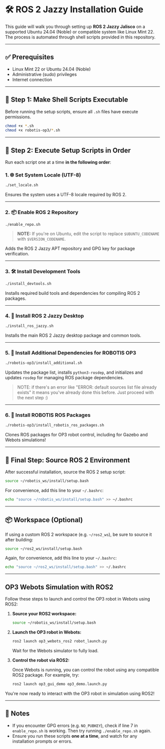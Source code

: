 # 🛠️ ROS 2 Jazzy Installation Guide

This guide will walk you through setting up **ROS 2 Jazzy Jalisco** on a supported Ubuntu 24.04 (Noble) or compatible system like Linux Mint 22.  
The process is automated through shell scripts provided in this repository.

---

## ✅ Prerequisites

- Linux Mint 22 or Ubuntu 24.04 (Noble)
- Administrative (sudo) privileges
- Internet connection

---

## 🚧 Step 1: Make Shell Scripts Executable

Before running the setup scripts, ensure all `.sh` files have execute permissions.

```bash
chmod +x *.sh
chmod +x robotis-op3/*.sh
````

---

## 🚀 Step 2: Execute Setup Scripts in Order

Run each script one at a time **in the following order**:

### 1. 🌐 Set System Locale (UTF-8)

```bash
./set_locale.sh
```

Ensures the system uses a UTF-8 locale required by ROS 2.

---

### 2. 📦 Enable ROS 2 Repository

```bash
./enable_repo.sh
```
> **NOTE:** If you're on Ubuntu, edit the script to replace `$UBUNTU_CODENAME` with `$VERSION_CODENAME`.

Adds the ROS 2 Jazzy APT repository and GPG key for package verification.

---

### 3. 🛠️ Install Development Tools

```bash
./install_devtools.sh
```

Installs required build tools and dependencies for compiling ROS 2 packages.

---

### 4. 🤖 Install ROS 2 Jazzy Desktop

```bash
./install_ros_jazzy.sh
```

Installs the main ROS 2 Jazzy desktop package and common tools.

---

### 5. 🔧 Install Additional Dependencies for ROBOTIS OP3

```bash
./robotis-op3/install_additional.sh
```

Updates the package list, installs `python3-rosdep`, and initializes and updates `rosdep` for managing ROS package dependencies.
> NOTE: if there's an error like "ERROR: default sources list file already exists" it means you've already done this before. Just proceed with the next step :)

---

### 6. 🤖 Install ROBOTIS ROS Packages

```bash
./robotis-op3/install_robotis_ros_packages.sh
```

Clones ROS packages for OP3 robot control, including for Gazebo and Webots simulations!

---

## 🧪 Final Step: Source ROS 2 Environment

After successful installation, source the ROS 2 setup script:

```bash
source ~/robotis_ws/install/setup.bash
```

For convenience, add this line to your `~/.bashrc`:

```bash
echo "source ~/robotis_ws/install/setup.bash" >> ~/.bashrc
```

---

## 📦 Workspace (Optional)

If using a custom ROS 2 workspace (e.g. `~/ros2_ws`), be sure to source it after building:

```bash
source ~/ros2_ws/install/setup.bash
```

Again, for convenience, add this line to your `~/.bashrc`:

```bash
echo "source ~/ros2_ws/install/setup.bash" >> ~/.bashrc
```

---

## OP3 Webots Simulation with ROS2

Follow these steps to launch and control the OP3 robot in Webots using ROS2:

1. **Source your ROS2 workspace:**

   ```bash
   source ~/robotis_ws/install/setup.bash
   ```

2. **Launch the OP3 robot in Webots:**

   ```bash
   ros2 launch op3_webots_ros2 robot_launch.py
   ```

   Wait for the Webots simulator to fully load.

3. **Control the robot via ROS2:**

   Once Webots is running, you can control the robot using any compatible ROS2 package. For example, try:

   ```bash
   ros2 launch op3_gui_demo op3_demo.launch.py
   ```

You're now ready to interact with the OP3 robot in simulation using ROS2!

---

## 📝 Notes

* If you encounter GPG errors (e.g. `NO_PUBKEY`), check if line 7 in `enable_repo.sh` is working. Then try running `./enable_repo.sh` again.
* Ensure you run these scripts **one at a time**, and watch for any installation prompts or errors.
